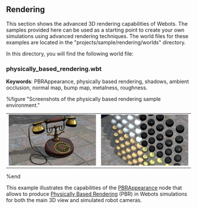 ## Rendering

This section shows the advanced 3D rendering capabilities of Webots.
The samples provided here can be used as a starting point to create your own simulations using advanced rendering techniques.
The world files for these examples are located in the "projects/sample/rendering/worlds" directory.

In this directory, you will find the following world file:

### physically\_based\_rendering.wbt

**Keywords**: PBRAppearance, physically based rendering, shadows, ambient occlusion, normal map, bump map, metalness, roughness.

%figure "Screenshots of the physically based rendering sample environment."

|                                                                             |                                                                           |
|-----------------------------------------------------------------------------|---------------------------------------------------------------------------|
| ![apartment_a.png](images/samples/physically_based_rendering_telephone.png) | ![apartment_b.png](images/samples/physically_based_rendering_sphere_grid.png) |

%end

This example illustrates the capabilities of the [PBRAppearance](../reference/pbrappearance.md) node that allows to produce [Physically Based Rendering](https://en.wikipedia.org/wiki/Physically_based_rendering) (PBR) in Webots simulations for both the main 3D view and simulated robot cameras.

